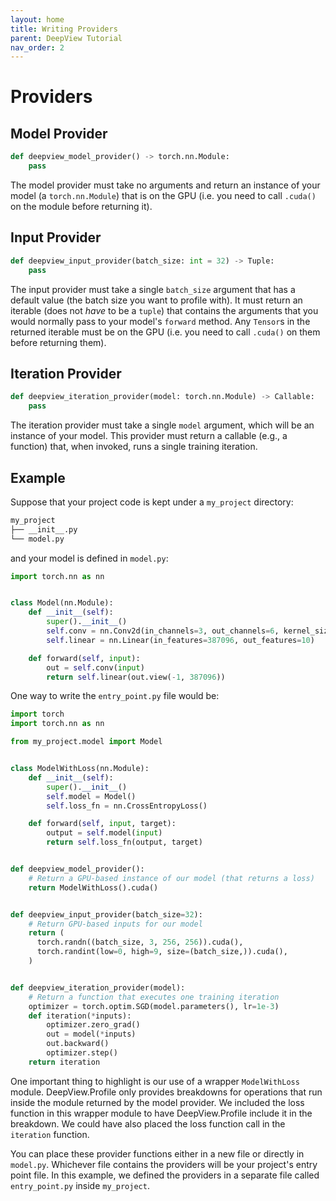 ```yaml
---
layout: home
title: Writing Providers
parent: DeepView Tutorial
nav_order: 2
---
```


# Providers

## Model Provider

```python
def deepview_model_provider() -> torch.nn.Module:
    pass
```

The model provider must take no arguments and return an instance of your model (a `torch.nn.Module`) that is on the GPU (i.e. you need to call `.cuda()` on the module before returning it).

## Input Provider

```python
def deepview_input_provider(batch_size: int = 32) -> Tuple:
    pass
```

The input provider must take a single `batch_size` argument that has a default value (the batch size you want to profile with). It must return an iterable (does not *have* to be a `tuple`) that contains the arguments that you would normally pass to your model's `forward` method. Any `Tensor`s in the returned iterable must be on the GPU (i.e. you need to call `.cuda()` on them before returning them).


## Iteration Provider

```python
def deepview_iteration_provider(model: torch.nn.Module) -> Callable:
    pass
```

The iteration provider must take a single `model` argument, which will be an instance of your model. This provider must return a callable (e.g., a function) that, when invoked, runs a single training iteration.

## Example

Suppose that your project code is kept under a `my_project` directory:

```zsh
my_project
├── __init__.py
└── model.py
```
and your model is defined in `model.py`:

```python
import torch.nn as nn


class Model(nn.Module):
    def __init__(self):
        super().__init__()
        self.conv = nn.Conv2d(in_channels=3, out_channels=6, kernel_size=3)
        self.linear = nn.Linear(in_features=387096, out_features=10)

    def forward(self, input):
        out = self.conv(input)
        return self.linear(out.view(-1, 387096))
```

One way to write the `entry_point.py` file would be:

```python
import torch
import torch.nn as nn

from my_project.model import Model


class ModelWithLoss(nn.Module):
    def __init__(self):
        super().__init__()
        self.model = Model()
        self.loss_fn = nn.CrossEntropyLoss()

    def forward(self, input, target):
        output = self.model(input)
        return self.loss_fn(output, target)


def deepview_model_provider():
    # Return a GPU-based instance of our model (that returns a loss)
    return ModelWithLoss().cuda()


def deepview_input_provider(batch_size=32):
    # Return GPU-based inputs for our model
    return (
      torch.randn((batch_size, 3, 256, 256)).cuda(),
      torch.randint(low=0, high=9, size=(batch_size,)).cuda(),
    )


def deepview_iteration_provider(model):
    # Return a function that executes one training iteration
    optimizer = torch.optim.SGD(model.parameters(), lr=1e-3)
    def iteration(*inputs):
        optimizer.zero_grad()
        out = model(*inputs)
        out.backward()
        optimizer.step()
    return iteration
```
One important thing to highlight is our use of a wrapper `ModelWithLoss` module. DeepView.Profile only provides breakdowns for operations that run inside the module returned by the model provider. We included the loss function in this wrapper module to have DeepView.Profile include it in the breakdown. We could have also placed the loss function call in the `iteration` function.

You can place these provider functions either in a new file or directly in `model.py`. Whichever file contains the providers will be your project's entry point file. In this example, we defined the providers in a separate file called `entry_point.py` inside `my_project`.

